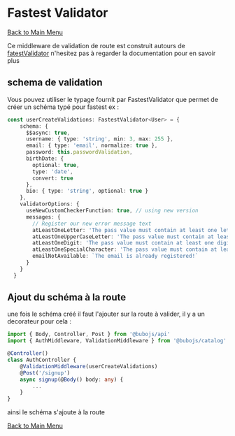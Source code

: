 # Fastest Validator #

[Back to Main Menu](.././../README.md#validateur-de-route)

Ce middleware de validation de route est construit autours de [fatestValidator](https://github.com/icebob/fastest-validator) n'hesitez pas à regarder la documentation pour en savoir plus

## schema de validation ##

Vous pouvez utiliser le typage fournit par FastestValidator<Type> que permet de créer un schéma typé pour fastest ex :

```ts
const userCreateValidations: FastestValidator<User> = {
    schema: {
      $$async: true,
      username: { type: 'string', min: 3, max: 255 },
      email: { type: 'email', normalize: true },
      password: this.passwordValidation,
      birthDate: {
        optional: true,
        type: 'date',
        convert: true
      },
      bio: { type: 'string', optional: true }
    },
    validatorOptions: {
      useNewCustomCheckerFunction: true, // using new version
      messages: {
        // Register our new error message text
        atLeastOneLetter: 'The pass value must contain at least one letter from a-z ranges!',
        atLeastOneUpperCaseLetter: 'The pass value must contain at least one letter from A-Z ranges!',
        atLeastOneDigit: 'The pass value must contain at least one digit from 0 to 9!',
        atLeastOneSpecialCharacter: 'The pass value must contain at least one special character!',
        emailNotAvailable: `The email is already registered!`
      }
    }
  }
```

## Ajout du schéma à la route ##

une fois le schéma créé il faut l'ajouter sur la route à valider, il y a un decorateur pour cela :

```ts
import { Body, Controller, Post } from '@bubojs/api'
import { AuthMiddleware, ValidationMiddleware } from '@bubojs/catalog'

@Controller()
class AuthController {
    @ValidationMiddleware(userCreateValidations)
    @Post('/signup')
    async signup(@Body() body: any) {
        ...
    }
}
```

ainsi le schéma s'ajoute à la route

[Back to Main Menu](.././../README.md#validateur-de-route)
